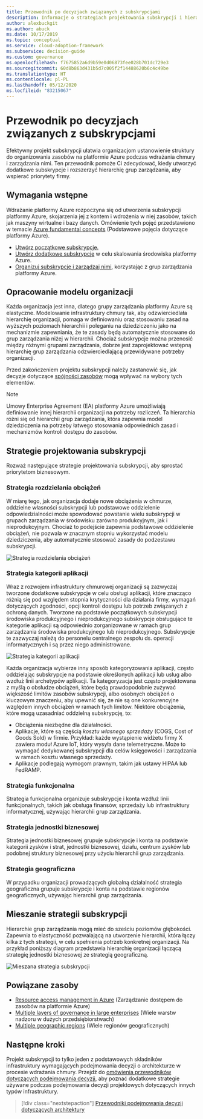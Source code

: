 ```yaml
---
title: Przewodnik po decyzjach związanych z subskrypcjami
description: Informacje o strategiach projektowania subskrypcji i hierarchii grup zarządzania w celu organizowania zasobów platformy Azure.
author: alexbuckgit
ms.author: abuck
ms.date: 10/17/2019
ms.topic: conceptual
ms.service: cloud-adoption-framework
ms.subservice: decision-guide
ms.custom: governance
ms.openlocfilehash: f7675852a6d9b59e0d06873fee028b701dc729e3
ms.sourcegitcommit: 60d8b863d431b5d7c005f2f14488620b6c4c49be
ms.translationtype: HT
ms.contentlocale: pl-PL
ms.lasthandoff: 05/12/2020
ms.locfileid: "83215067"
---
```

# <a name="subscription-decision-guide"></a>Przewodnik po decyzjach związanych z subskrypcjami

Efektywny projekt subskrypcji ułatwia organizacjom ustanowienie struktury do organizowania zasobów na platformie Azure podczas wdrażania chmury i zarządzania nimi. Ten przewodnik pomoże Ci zdecydować, kiedy utworzyć dodatkowe subskrypcje i rozszerzyć hierarchię grup zarządzania, aby wspierać priorytety firmy.

## <a name="prerequisites"></a>Wymagania wstępne

Wdrażanie platformy Azure rozpoczyna się od utworzenia subskrypcji platformy Azure, skojarzenia jej z kontem i wdrożenia w niej zasobów, takich jak maszyny wirtualne i bazy danych. Omówienie tych pojęć przedstawiono w temacie [Azure fundamental concepts](../../ready/considerations/fundamental-concepts.md) (Podstawowe pojęcia dotyczące platformy Azure).

- [Utwórz początkowe subskrypcje.](../../ready/azure-best-practices/initial-subscriptions.md)
- [Utwórz dodatkowe subskrypcje](../../ready/azure-best-practices/scale-subscriptions.md) w celu skalowania środowiska platformy Azure.
- [Organizuj subskrypcje i zarządzaj nimi](../../ready/azure-best-practices/organize-subscriptions.md), korzystając z grup zarządzania platformy Azure.

## <a name="model-your-organization"></a>Opracowanie modelu organizacji

Każda organizacja jest inna, dlatego grupy zarządzania platformy Azure są elastyczne. Modelowanie infrastruktury chmury tak, aby odzwierciedlała hierarchię organizacji, pomaga w definiowaniu oraz stosowaniu zasad na wyższych poziomach hierarchii i poleganiu na dziedziczeniu jako na mechanizmie zapewniania, że te zasady będą automatycznie stosowane do grup zarządzania niżej w hierarchii. Chociaż subskrypcje można przenosić między różnymi grupami zarządzania, dobrze jest zaprojektować wstępną hierarchię grup zarządzania odzwierciedlającą przewidywane potrzeby organizacji.

Przed zakończeniem projektu subskrypcji należy zastanowić się, jak decyzje dotyczące [spójności zasobów](../resource-consistency/index.md) mogą wpływać na wybory tych elementów.

> [!NOTE]
> Umowy Enterprise Agreement (EA) platformy Azure umożliwiają definiowanie innej hierarchii organizacji na potrzeby rozliczeń. Ta hierarchia różni się od hierarchii grup zarządzania, która zapewnia model dziedziczenia na potrzeby łatwego stosowania odpowiednich zasad i mechanizmów kontroli dostępu do zasobów.

## <a name="subscription-design-strategies"></a>Strategie projektowania subskrypcji

Rozważ następujące strategie projektowania subskrypcji, aby sprostać priorytetom biznesowym.

### <a name="workload-separation-strategy"></a>Strategia rozdzielania obciążeń

W miarę tego, jak organizacja dodaje nowe obciążenia w chmurze, oddzielne własności subskrypcji lub podstawowe oddzielenie odpowiedzialności może spowodować powstanie wielu subskrypcji w grupach zarządzania w środowisku zarówno produkcyjnym, jak i nieprodukcyjnym. Chociaż to podejście zapewnia podstawowe oddzielenie obciążeń, nie pozwala w znacznym stopniu wykorzystać modelu dziedziczenia, aby automatycznie stosować zasady do podzestawu subskrypcji.

![Strategia rozdzielania obciążeń](../../_images/ready/management-group-hierarchy-v2.png)

### <a name="application-category-strategy"></a>Strategia kategorii aplikacji

Wraz z rozwojem infrastruktury chmurowej organizacji są zazwyczaj tworzone dodatkowe subskrypcje w celu obsługi aplikacji, które znacząco różnią się pod względem stopnia krytyczności dla działania firmy, wymagań dotyczących zgodności, opcji kontroli dostępu lub potrzeb związanych z ochroną danych. Tworzone na podstawie początkowych subskrypcji środowiska produkcyjnego i nieprodukcyjnego subskrypcje obsługujące te kategorie aplikacji są odpowiednio zorganizowane w ramach grup zarządzania środowiska produkcyjnego lub nieprodukcyjnego. Subskrypcje te zazwyczaj należą do personelu centralnego zespołu ds. operacji informatycznych i są przez niego administrowane.

![Strategia kategorii aplikacji](../../_images\decision-guides\decision-guide-subscriptions-hierarchy.png)

Każda organizacja wybierze inny sposób kategoryzowania aplikacji, często oddzielając subskrypcje na podstawie określonych aplikacji lub usług albo wzdłuż linii archetypów aplikacji. Ta kategoryzacja jest często projektowana z myślą o obsłudze obciążeń, które będą prawdopodobnie zużywać większość limitów zasobów subskrypcji, albo osobnych obciążeń o kluczowym znaczeniu, aby upewnić się, że nie są one konkurencyjne względem innych obciążeń w ramach tych limitów. Niektóre obciążenia, które mogą uzasadniać oddzielną subskrypcję, to:

- Obciążenia niezbędne dla działalności.
- Aplikacje, które są częścią _kosztu własnego sprzedaży_ (COGS, Cost of Goods Sold) w firmie. Przykład: każde wystąpienie widżetu firmy X zawiera moduł Azure IoT, który wysyła dane telemetryczne. Może to wymagać dedykowanej subskrypcji dla celów księgowości i zarządzania w ramach kosztu własnego sprzedaży.
- Aplikacje podlegają wymogom prawnym, takim jak ustawy HIPAA lub FedRAMP.

### <a name="functional-strategy"></a>Strategia funkcjonalna

Strategia funkcjonalna organizuje subskrypcje i konta wzdłuż linii funkcjonalnych, takich jak obsługa finansów, sprzedaży lub infrastruktury informatycznej, używając hierarchii grup zarządzania.

### <a name="business-unit-strategy"></a>Strategia jednostki biznesowej

Strategia jednostki biznesowej grupuje subskrypcje i konta na podstawie kategorii zysków i strat, jednostki biznesowej, działu, centrum zysków lub podobnej struktury biznesowej przy użyciu hierarchii grup zarządzania.

### <a name="geographic-strategy"></a>Strategia geograficzna

W przypadku organizacji prowadzących globalną działalność strategia geograficzna grupuje subskrypcje i konta na podstawie regionów geograficznych, używając hierarchii grup zarządzania.

## <a name="mix-subscription-strategies"></a>Mieszanie strategii subskrypcji

Hierarchie grup zarządzania mogą mieć do sześciu poziomów głębokości. Zapewnia to elastyczność pozwalającą na utworzenie hierarchii, która łączy kilka z tych strategii, w celu spełnienia potrzeb konkretnej organizacji. Na przykład poniższy diagram przedstawia hierarchię organizacji łączącą strategię jednostki biznesowej ze strategią geograficzną.

![Mieszana strategia subskrypcji](../../_images\decision-guides\decision-guide-subscriptions-hierarchy-mixed.png)

## <a name="related-resources"></a>Powiązane zasoby

- [Resource access management in Azure](../../govern/resource-consistency/resource-access-management.md) (Zarządzanie dostępem do zasobów na platformie Azure)
- [Multiple layers of governance in large enterprises](../../govern/guides/complex/multiple-layers-of-governance.md) (Wiele warstw nadzoru w dużych przedsiębiorstwach)
- [Multiple geographic regions](../../migrate/azure-best-practices/multiple-regions.md) (Wiele regionów geograficznych)

## <a name="next-steps"></a>Następne kroki

Projekt subskrypcji to tylko jeden z podstawowych składników infrastruktury wymagających podejmowania decyzji o architekturze w procesie wdrażania chmury. Przejdź do [omówienia przewodników dotyczących podejmowania decyzji](../index.md), aby poznać dodatkowe strategie używane podczas podejmowania decyzji projektowych dotyczących innych typów infrastruktury.

> [!div class="nextstepaction"]
> [Przewodniki podejmowania decyzji dotyczących architektury](../index.md)
